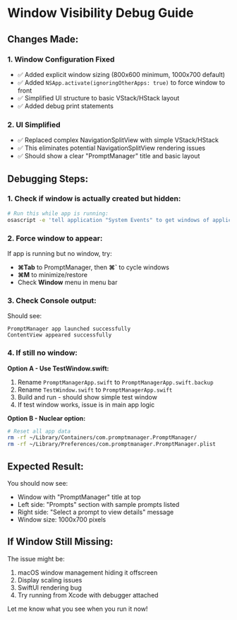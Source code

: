 # Window Visibility Debug Guide

## Changes Made:

### 1. Window Configuration Fixed
- ✅ Added explicit window sizing (800x600 minimum, 1000x700 default)
- ✅ Added `NSApp.activate(ignoringOtherApps: true)` to force window to front
- ✅ Simplified UI structure to basic VStack/HStack layout
- ✅ Added debug print statements

### 2. UI Simplified
- ✅ Replaced complex NavigationSplitView with simple VStack/HStack
- ✅ This eliminates potential NavigationSplitView rendering issues
- ✅ Should show a clear "PromptManager" title and basic layout

## Debugging Steps:

### 1. Check if window is actually created but hidden:
```bash
# Run this while app is running:
osascript -e 'tell application "System Events" to get windows of application process "PromptManager"'
```

### 2. Force window to appear:
If app is running but no window, try:
- **⌘Tab** to PromptManager, then **⌘`** to cycle windows
- **⌘M** to minimize/restore
- Check **Window** menu in menu bar

### 3. Check Console output:
Should see:
```
PromptManager app launched successfully
ContentView appeared successfully
```

### 4. If still no window:

**Option A - Use TestWindow.swift:**
1. Rename `PromptManagerApp.swift` to `PromptManagerApp.swift.backup`
2. Rename `TestWindow.swift` to `PromptManagerApp.swift`
3. Build and run - should show simple test window
4. If test window works, issue is in main app logic

**Option B - Nuclear option:**
```bash
# Reset all app data
rm -rf ~/Library/Containers/com.promptmanager.PromptManager/
rm -rf ~/Library/Preferences/com.promptmanager.PromptManager.plist
```

## Expected Result:
You should now see:
- Window with "PromptManager" title at top
- Left side: "Prompts" section with sample prompts listed
- Right side: "Select a prompt to view details" message
- Window size: 1000x700 pixels

## If Window Still Missing:
The issue might be:
1. macOS window management hiding it offscreen
2. Display scaling issues
3. SwiftUI rendering bug
4. Try running from Xcode with debugger attached

Let me know what you see when you run it now!